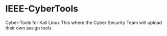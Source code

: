 # IEEE-CyberTools
Cyber-Tools for Kali Linux
This where the Cyber Security Team will upload their own assign tools
